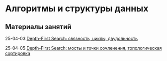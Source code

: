 # Алгоритмы и структуры данных

## Материалы занятий

25-04-03 [Depth-First Search: связность, циклы, двудольность](./sem01/README.md)

25-04-05 [Depth-First Search: мосты и точки сочленения, топологическая сортировка
](./sem02/README.md)